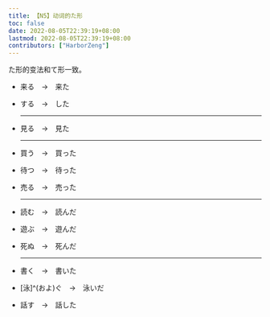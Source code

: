 ```yaml
---
title: 【N5】动词的た形
toc: false
date: 2022-08-05T22:39:19+08:00
lastmod: 2022-08-05T22:39:19+08:00
contributors: ["HarborZeng"]
---
```


た形的变法和て形一致。

- 来る　→　来た

- する　→　した

	---

- 見る　→　見た

  ---

- 買う　→　買った

- 待つ　→　待った

- 売る　→　売った

  ---

- 読む　→　読んだ

- 遊ぶ　→　遊んだ

- 死ぬ　→　死んだ

  ---

- 書く　→　書いた

- [泳]^(およ)ぐ　→　泳いだ

- 話す　→　話した

